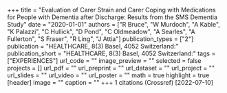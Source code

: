 +++
title = "Evaluation of Carer Strain and Carer Coping with Medications for People with Dementia after Discharge: Results from the SMS Dementia Study"
date = "2020-01-01"
authors = ["R Bruce", "W Murdoch", "A Kable", "K Palazzi", "C Hullick", "D Pond", "C Oldmeadow", "A Searles", "A Fullerton", "S Fraser", "R Ling", "J Attia"]
publication_types = ["2"]
publication = "HEALTHCARE, 8(3) Basel, 4052 Switzerland:"
publication_short = "HEALTHCARE, 8(3) Basel, 4052 Switzerland:"
tags = ["EXPERIENCES"]
url_code = ""
image_preview = ""
selected = false
projects = []
url_pdf = ""
url_preprint = ""
url_dataset = ""
url_project = ""
url_slides = ""
url_video = ""
url_poster = ""
math = true
highlight = true
[header]
image = ""
caption = ""
+++
1 citations (Crossref) [2022-07-10]
